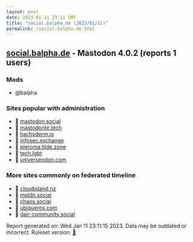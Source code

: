 ```yaml
---
layout: post
date: 2023-01-11 23:11 GMT
title: "social.balpha.de (2023/01/11)"
permalink: /social-balpha-de.html
---
```



## [social.balpha.de](https://social.balpha.de) - Mastodon 4.0.2 (reports 1 users)

### Mods
 * @balpha

### Sites popular with administration

* 🐘 [mastodon.social](/mastodon-social.html)
* 🐘 [mastodonte.tech](/mastodonte-tech.html)
* 🐘 [hachyderm.io](/hachyderm-io.html)
* 🐘 [infosec.exchange](/infosec-exchange.html)
* 🐘 [pleroma.tilde.zone](/pleroma-tilde-zone.html)
* 🐘 [tech.lgbt](/tech-lgbt.html)
* 🐘 [universeodon.com](/universeodon-com.html)

### More sites commonly on federated timeline

* 🐘 [cloudisland.nz](/cloudisland-nz.html)
* 🐘 [mstdn.social](/mstdn-social.html)
* 🐘 [chaos.social](/chaos-social.html)
* 🐘 [ubiqueros.com](/ubiqueros-com.html)
* 🐘 [dair-community.social](/dair-community-social.html)

Report generated on: Wed Jan 11 23:11:15 2023. Data may be outdated or incorrect.
Ruleset version: [🧁](/version-cupcake)
